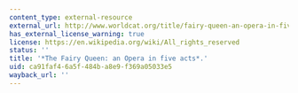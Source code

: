 ```yaml
---
content_type: external-resource
external_url: http://www.worldcat.org/title/fairy-queen-an-opera-in-five-acts/oclc/800869869
has_external_license_warning: true
license: https://en.wikipedia.org/wiki/All_rights_reserved
status: ''
title: '*The Fairy Queen: an Opera in five acts*.'
uid: ca91faf4-6a5f-484b-a8e9-f369a05033e5
wayback_url: ''
---
```

